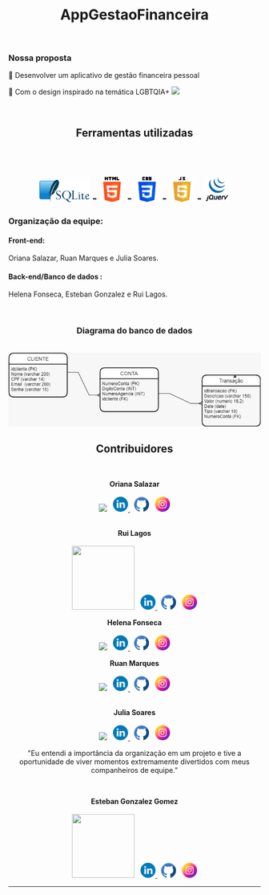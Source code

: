 <h1 align="center">AppGestaoFinanceira</h1> 
<br>

### Nossa proposta 

<div>
<p> 🔹 Desenvolver um aplicativo de gestão financeira pessoal </p>
<p> 🔹 Com o design inspirado na temática LGBTQIA+
  <img width="25px" src="https://emojipedia-us.s3.amazonaws.com/source/skype/289/rainbow-flag_1f3f3-fe0f-200d-1f308.png">
  </p>
</div>
<br>

<h2 align="center">Ferramentas utilizadas<h2>
  
<br>

<div align="center">

  <img width='100px' src="public-assets/imagens/icones/sqlite.png"> - <img width='50px' src="public-assets/imagens/icones/html.png"> -
  <img width='50px' src="public-assets/imagens/icones/css.png"> - <img width='50px' src="public-assets/imagens/icones/javascript.png"> - 
  <img width='50px' src="public-assets/imagens/icones/jquery.png">
  
</div>  
  
  <h3>Organização da equipe: </h3>
  
  <h4>Front-end: </h4> <p> Oriana Salazar, Ruan Marques e Julia Soares. </p>
  <h4>Back-end/Banco de dados : </h4> <p> Helena Fonseca, Esteban Gonzalez e Rui Lagos. </p>

<br>
 

  <h3 align="center">Diagrama do banco de dados</h3><br>
  <div align="center" >
  <img src="public-assets/imagens/diagrama_db.jpeg"> 
  </div>
  
  
  <div align="center">
  
  <h2 > Contribuidores </h2> <br>
  
  <b>Oriana Salazar</b><br><br>
   <img width="125px" src="https://media-exp1.licdn.com/dms/image/C5603AQGaQmoBhz7Byw/profile-displayphoto-shrink_800_800/0/1637892071222?e=1644451200&v=beta&t=xN1Je0I-Ri-spIt54ZaZoNbwbytkdKOZ--PhqN44_SU" >    &nbsp;
  <a href="https://www.linkedin.com/in/oriana-salazar-786a2a215/ "> <img width="30px"
         src="public-assets/imagens/linkedin.png" /> </a> &nbsp;
  <a href=" "> <img width="30px"
         src="public-assets/imagens/github.2.png" /></a> &nbsp;
  <a href=" "> <img width="30px"
         src="public-assets/imagens/instagram.png"></a>
   <br>
   <br>

  <b> Rui Lagos</b><br><br>
   <img width="125px" height="127px" src="https://media-exp1.licdn.com/dms/image/C5603AQHkV9nzxXFpHQ/profile-displayphoto-shrink_800_800/0/1614123044369?e=1644451200&v=beta&t=QQwVgih3V_P0FsKE5AW5R26E4JhR-ewGfcr4Tv6grQw" >    &nbsp;
  <a href="https://www.linkedin.com/in/oriana-salazar-786a2a215/ "> <img width="30px"
         src="public-assets/imagens/linkedin.png" /> </a> &nbsp;
  <a href=" "> <img width="30px"
         src="public-assets/imagens/github.2.png" /></a> &nbsp;
  <a href=" "> <img width="30px"
         src="public-assets/imagens/instagram.png"></a>
   <br>

  <b>Helena Fonseca</b><br><br>
   <img width="125px" src="https://media-exp1.licdn.com/dms/image/C4E03AQEfzePECd6Ovg/profile-displayphoto-shrink_800_800/0/1605757194810?e=1644451200&v=beta&t=TtYOTGTN-XyH78aAT91zxmN1cn5tabanMrUDXrA7CdY" >    &nbsp;
  <a href="https://www.linkedin.com/in/oriana-salazar-786a2a215/ "> <img width="30px"
         src="public-assets/imagens/linkedin.png" /> </a> &nbsp;
  <a href=" "> <img width="30px"
         src="public-assets/imagens/github.2.png" /></a> &nbsp;
  <a href=" "> <img width="30px"
         src="public-assets/imagens/instagram.png"></a>
   <br>

  <b>Ruan Marques</b><br><br>
   <img width="125px" src="https://media-exp1.licdn.com/dms/image/C5603AQEt78GjOpA1qg/profile-displayphoto-shrink_800_800/0/1630553254553?e=1644451200&v=beta&t=9fWuNsp6E9j3Ish7pA3P_TKpeYU2s4e9CcFWrnnIbP8" >    &nbsp;
  <a href="https://www.linkedin.com/in/oriana-salazar-786a2a215/ "> <img width="30px"
         src="public-assets/imagens/linkedin.png" /> </a> &nbsp;
  <a href=" "> <img width="30px"
         src="public-assets/imagens/github.2.png" /></a> &nbsp;
  <a href=" "> <img width="30px"
         src="public-assets/imagens/instagram.png"></a>
  <br>
  <br>


  <b>Julia Soares</b><br><br>
   <img width="125px" src="https://media-exp1.licdn.com/dms/image/C4E03AQEQHOyUr8XzfA/profile-displayphoto-shrink_800_800/0/1634222890861?e=1644451200&v=beta&t=rFJwomyfOl2pCpZ9m99tKeEUK7KsUO85NNd1vo_3FPo" >    &nbsp;
  <a href="https://www.linkedin.com/in/oriana-salazar-786a2a215/ "> <img width="30px"
         src="public-assets/imagens/linkedin.png" /> </a> &nbsp;
  <a href=" "> <img width="30px"
         src="public-assets/imagens/github.2.png" /></a> &nbsp;
  <a href=" "> <img width="30px"
         src="public-assets/imagens/instagram.png"></a>
   <br>
    <p>"Eu entendi a importância da organização em um projeto e tive a oportunidade de viver momentos extremamente divertidos com meus companheiros de equipe."</p>
   <br>

  <b>Esteban Gonzalez Gomez</b><br><br>
   <img width="125px" height="127px" src="https://media-exp1.licdn.com/dms/image/C4E03AQGJTBx57S5z7Q/profile-displayphoto-shrink_800_800/0/1638657854859?e=1644451200&v=beta&t=LsgwB4w3jpxNsNt2zk9SCOudsxQEto_8uWHre7V4qbA" >    &nbsp;
  <a href="https://www.linkedin.com/in/oriana-salazar-786a2a215/ "> <img width="30px"
         src="public-assets/imagens/linkedin.png" /> </a> &nbsp;
  <a href=" "> <img width="30px"
         src="public-assets/imagens/github.2.png" /></a> &nbsp;
  <a href=" "> <img width="30px"
         src="public-assets/imagens/instagram.png"></a>
   <br>
 </div>
 <hr>
 
 
 
